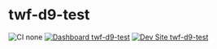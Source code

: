 # twf-d9-test

![CI none](https://img.shields.io/badge/ci-none-orange.svg)
[![Dashboard twf-d9-test](https://img.shields.io/badge/dashboard-twf_d9_test-yellow.svg)](https://dashboard.pantheon.io/sites/d1b5cec4-f086-4c67-bf35-389bb52c5d54#dev/code)
[![Dev Site twf-d9-test](https://img.shields.io/badge/site-twf_d9_test-blue.svg)](http://dev-twf-d9-test.pantheonsite.io/)